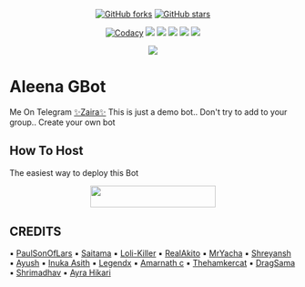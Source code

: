 <p align="center">
    <a href="https://github.com/Mr-dark-prince/MashaRoBot/network"><img src="https://img.shields.io/github/forks/Mr-dark-prince/MashaRoBot?style=for-the-badge" alt="GitHub forks" /></a>
    <a href="https://github.com/Mr-dark-prince/MashaRoBot/stargazers"><img src="https://img.shields.io/github/stars/Mr-dark-prince/MashaRoBot?style=for-the-badge" alt="GitHub stars" /></a>
</p>
<p align="center">
    <a href="https://app.codacy.com/manual/Mr-Dark-Prince/MashaRoBot/dashboard"> <img src="https://img.shields.io/codacy/grade/4d58f2a402b54aed8a7d95f7add45a81?color=brightgreen&logo=codacy&logoColor=green&style=for-the-badge" alt="Codacy" /></a>
    <a href="https://github.com/Mr-Dark-Prince/MashaRoBot"> <img src="https://img.shields.io/github/repo-size/Mr-Dark-Prince/MashaRoBot?color=orange&logo=github&logoColor=green&style=for-the-badge" /></a>
    <a href="https://github.com/Mr-Dark-Prince/MashaRoBot/commits/prince"> <img src="https://img.shields.io/github/last-commit/Mr-Dark-Prince/MashaRoBot?color=brown&logo=github&logoColor=green&style=for-the-badge" /></a>
    <a href="https://github.com/Mr-Dark-Prince/MashaRoBot/issues"> <img src="https://img.shields.io/github/issues/Mr-Dark-Prince/MashaRoBot?color=blueviolet&logo=github&logoColor=green&style=for-the-badge" /></a>
    <a href="https://github.com/Mr-Dark-Prince/MashaRoBot/network/members"> <img src="https://img.shields.io/github/forks/Mr-Dark-Prince/MashaRoBot?color=red&logo=github&logoColor=green&style=for-the-badge" /></a>  
    <a href="https://pypi.org/project/Telethon/"> <img src="https://img.shields.io/pypi/v/telethon?color=yellow&label=telethon&logo=python&logoColor=green&style=for-the-badge" /></a>
</p>

<p align="center">
  <img src="https://media.giphy.com/media/Qv9p77hBf48DutDzvr/giphy.gif">
</p>

# Aleena GBot
Me On Telegram [✨Zaira✨](https://t.me/ZairaRobot)
This is just a demo bot.. Don't try to add to your group.. Create your own bot 
## How To Host
The easiest way to deploy this Bot
<p align="center"><a href="https://heroku.com/deploy?template=https://github.com/Zyruz-ramu/AleenaGbot"> <img src="https://img.shields.io/badge/Deploy%20To%20Heroku-black?style=for-the-badge&logo=heroku" width="220" height="38.45"/></a></p>
 
## CREDITS

▪️ [PaulSonOfLars](https://github.com/PaulSonOfLars/tgbot)
▪️ [Saitama](https://github.com/AnimeKaizoku)
▪️ [Loli-Killer](https://github.com/Loli-Killer)
▪️ [RealAkito](https://github.com/RealAkito)
▪️ [MrYacha](https://github.com/MrYacha)
▪️ [Shreyansh](https://github.com/okay-retard)
▪️ [Ayush](https://github.com/MissJuliaRobot/MissJuliaRobot)
▪️ [Inuka Asith](https://github.com/inukaasith)
▪️ [Legendx](https://github.com/LEGENDXOP)
▪️ [Amarnath c](https://github.com/Amarnathcdj)
▪️ [Thehamkercat](https://github.com/thehamkercat)
▪️ [DragSama](https://github.com/DragSama)
▪️ [Shrimadhav](https://github.com/SpEcHiDe)
▪️ [Ayra Hikari](https://github.com/AyraHikari)
